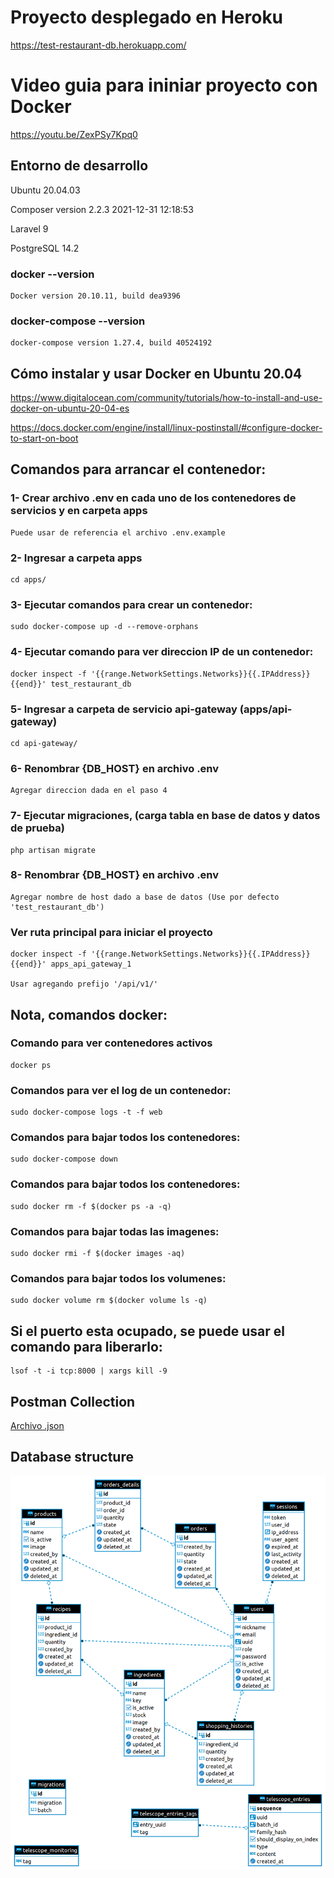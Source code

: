 # Proyecto desplegado en Heroku
https://test-restaurant-db.herokuapp.com/

# Video guia para ininiar proyecto con Docker

https://youtu.be/ZexPSy7Kpq0


## Entorno de desarrollo


Ubuntu 20.04.03


Composer version 2.2.3 2021-12-31 12:18:53


Laravel 9


PostgreSQL 14.2



### docker --version

    Docker version 20.10.11, build dea9396

### docker-compose --version

    docker-compose version 1.27.4, build 40524192

## Cómo instalar y usar Docker en Ubuntu 20.04

https://www.digitalocean.com/community/tutorials/how-to-install-and-use-docker-on-ubuntu-20-04-es

https://docs.docker.com/engine/install/linux-postinstall/#configure-docker-to-start-on-boot

## Comandos para arrancar el contenedor:

### 1- Crear archivo .env en cada uno de los contenedores de servicios y en carpeta apps
    Puede usar de referencia el archivo .env.example

### 2- Ingresar a carpeta apps 
    cd apps/

### 3- Ejecutar comandos para crear un contenedor:
    sudo docker-compose up -d --remove-orphans

### 4- Ejecutar comando para ver direccion IP de un contenedor:
    docker inspect -f '{{range.NetworkSettings.Networks}}{{.IPAddress}}{{end}}' test_restaurant_db

### 5- Ingresar a carpeta de servicio api-gateway (apps/api-gateway)
    cd api-gateway/
### 6- Renombrar {DB_HOST} en archivo .env 

    Agregar direccion dada en el paso 4

### 7- Ejecutar migraciones, (carga tabla en base de datos y datos de prueba)   
    php artisan migrate

### 8- Renombrar {DB_HOST} en archivo .env 

    Agregar nombre de host dado a base de datos (Use por defecto 'test_restaurant_db')   

### Ver ruta principal para iniciar el proyecto

    docker inspect -f '{{range.NetworkSettings.Networks}}{{.IPAddress}}{{end}}' apps_api_gateway_1

    Usar agregando prefijo '/api/v1/'

## Nota, comandos docker:

### Comando para ver contenedores activos
    docker ps
### Comandos para ver el log de un contenedor:

    sudo docker-compose logs -t -f web

### Comandos para bajar todos los contenedores:

    sudo docker-compose down

### Comandos para bajar todos los contenedores:

    sudo docker rm -f $(docker ps -a -q)

### Comandos para bajar todas las imagenes:

    sudo docker rmi -f $(docker images -aq)

### Comandos para bajar todos los volumenes:

    sudo docker volume rm $(docker volume ls -q)

## Si el puerto esta ocupado, se puede usar el comando para liberarlo:

    lsof -t -i tcp:8000 | xargs kill -9

## Postman Collection

[Archivo .json](/public/postman/test-restaurant.postman_collection.json)

## Database structure

![Diagram ERD](/public/diagrams/erd.png)
